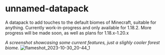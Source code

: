 # unnamed-datapack
A datapack to add touches to the default biomes of Minecraft, suitable for anything.
Currently work-in-progress and only available for 1.18.2. More progress will be made soon, as well as plans for 1.18.x-1.20.x

*A screenshot showcasing some current features, just a slighly cooler forest biome.*
![flameshot_2023-10-30_20-44_1](https://github.com/Y1rd/unnamed-datapack/assets/100542617/dd742335-16e4-4ed2-9527-ea7ad756882c)

